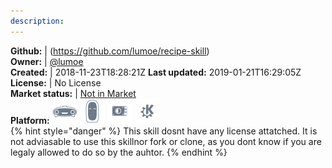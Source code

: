 ```yaml
---
description: 
---
```



**Github:** | (https://github.com/lumoe/recipe-skill)  
**Owner:** | [@lumoe](https://github.com/lumoe)  
**Created:** | 2018-11-23T18:28:21Z  **Last updated:** 2019-01-21T16:29:05Z  
**License:** | No License  
**Market status:** | [Not in Market](https://market.mycroft.ai/skill/)  
**Platform:**   ![](.gitbook/assets/mark-1-icon.png)  ![](.gitbook/assets/mark-2-icon.png)  ![](.gitbook/assets/picroft-icon.png)  ![](.gitbook/assets/kde.png)   
{% hint style="danger" %}
This skill dosnt have any license attatched. It is not adviasable to use this skillnor fork or clone, as you dont know if you are legaly allowed to do so by the auhtor.
{% endhint %}
